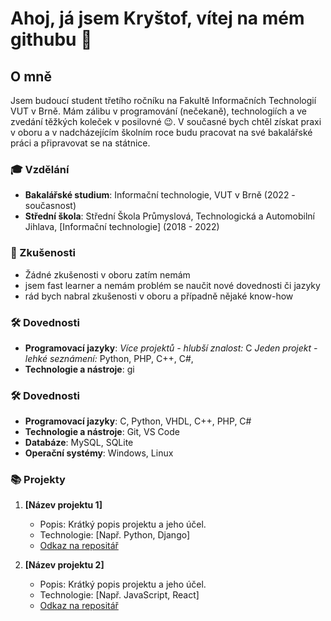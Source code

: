 # Ahoj, já jsem Kryštof, vítej na mém githubu 👋

## O mně

Jsem budoucí student třetího ročníku na Fakultě Informačních Technologií VUT v Brně. Mám zálibu v programování (nečekaně), technologiích a ve zvedání těžkých koleček v posilovné 😉. V současné bych chtěl získat praxi v oboru a v nadcházejícím školním roce budu pracovat na své bakalářské práci a připravovat se na státnice.

### 🎓 Vzdělání

- **Bakalářské studium**: Informační technologie, VUT v Brně (2022 - současnost)
- **Střední škola**: Střední Škola Průmyslová, Technologická a Automobilní Jihlava, [Informační technologie] (2018 - 2022)

### 💼 Zkušenosti

- Žádné zkušenosti v oboru zatím nemám
- jsem fast learner a nemám problém se naučit nové dovednosti či jazyky
- rád bych nabral zkušenosti v oboru a případně nějaké know-how

### 🛠️ Dovednosti

- **Programovací jazyky**:
*Více projektů - hlubší znalost:*
C
*Jeden projekt - lehké seznámení:*
Python, PHP, C++, C#,
- **Technologie a nástroje**: gi

### 🛠️ Dovednosti

- **Programovací jazyky**: C, Python, VHDL, C++, PHP, C#
- **Technologie a nástroje**: Git, VS Code
- **Databáze**: MySQL, SQLite
- **Operační systémy**: Windows, Linux

### 📚 Projekty

1. **[Název projektu 1]**
   - Popis: Krátký popis projektu a jeho účel.
   - Technologie: [Např. Python, Django]
   - [Odkaz na repositář](https://github.com/uzivatelskejmeno/projekt1)

2. **[Název projektu 2]**
   - Popis: Krátký popis projektu a jeho účel.
   - Technologie: [Např. JavaScript, React]
   - [Odkaz na repositář](https://github.com/uzivatelskejmeno/projekt2)
